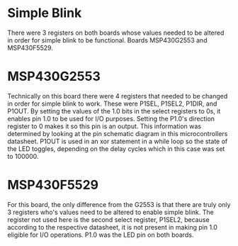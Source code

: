 # Simple Blink
There were 3 registers on both boards whose values needed to be altered in order for simple blink to be functional. Boards MSP430G2553 and MSP430F5529.

# MSP430G2553
Technically on this board there were 4 registers that needed to be changed in order for simple blink to work. These were P1SEL, P1SEL2, P1DIR, and P1OUT. By setting the values of the 1.0 bits in the select registers to 0s, it enables pin 1.0 to be used for I/O purposes. Setting the P1.0's direction register to 0 makes it so this pin is an output. This information was determined by looking at the pin schematic diagram in this microcontrollers datasheet. P1OUT is used in an xor statement in a while loop so the state of the LED toggles, depending on the delay cycles which in this case was set to 100000.

# MSP430F5529
For this board, the only difference from the G2553 is that there are truly only 3 registers who's values need to be altered to enable simple blink. The register not used here is the second select register, P1SEL2, because according to the respective datasheet, it is not present in making pin 1.0 eligible for I/O operations. P1.0 was the LED pin on both boards.
